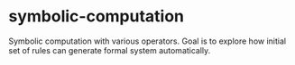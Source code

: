 # symbolic-computation
Symbolic computation with various operators.
Goal is to explore how initial set of rules can generate formal system automatically.
